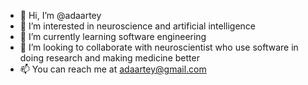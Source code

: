 - 👋 Hi, I’m @adaartey
- 👀 I’m interested in neuroscience and artificial intelligence
- 🌱 I’m currently learning software engineering
- 💞️ I’m looking to collaborate with neuroscientist who use software in doing research and making medicine better
- 📫 You can reach me at adaartey@gmail.com

<!---
adaartey/adaartey is a ✨ special ✨ repository because its `README.md` (this file) appears on your GitHub profile.
You can click the Preview link to take a look at your changes.
--->
